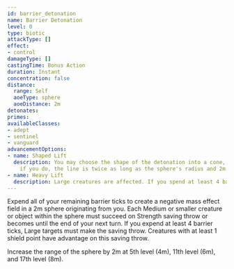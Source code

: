 ```yaml
---
id: barrier_detonation
name: Barrier Detonation
level: 0
type: biotic
attackType: []
effect:
- control
damageType: []
castingTime: Bonus Action
duration: Instant
concentration: false
distance:
  range: Self
  aoeType: sphere
  aoeDistance: 2m
detonates: 
primes: 
availableClasses:
- adept
- sentinel
- vanguard
advancementOptions:
- name: Shaped Lift
  description: You may choose the shape of the detonation into a cone, cube, or cylinder. You may also shape it into a line,
    if you do, the line is twice as long as the sphere's radius and 2m wide.
- name: Heavy Lift
  description: Large creatures are affected. If you spend at least 4 barrier ticks, Huge creatures must make the saving throw.
---
```

Expend all of your remaining barrier ticks to create a negative mass effect field in a 2m sphere originating from you.
Each Medium or smaller creature or object within the sphere must succeed on Strength saving throw or becomes
<me-condition id="lifted"/> until the end of your next turn. If you expend at least 4 barrier ticks, Large targets must make
the saving throw. Creatures with at least 1 shield point have advantage on this saving throw.

Increase the range of the sphere by 2m at 5th level (4m), 11th level (6m), and 17th level (8m).
